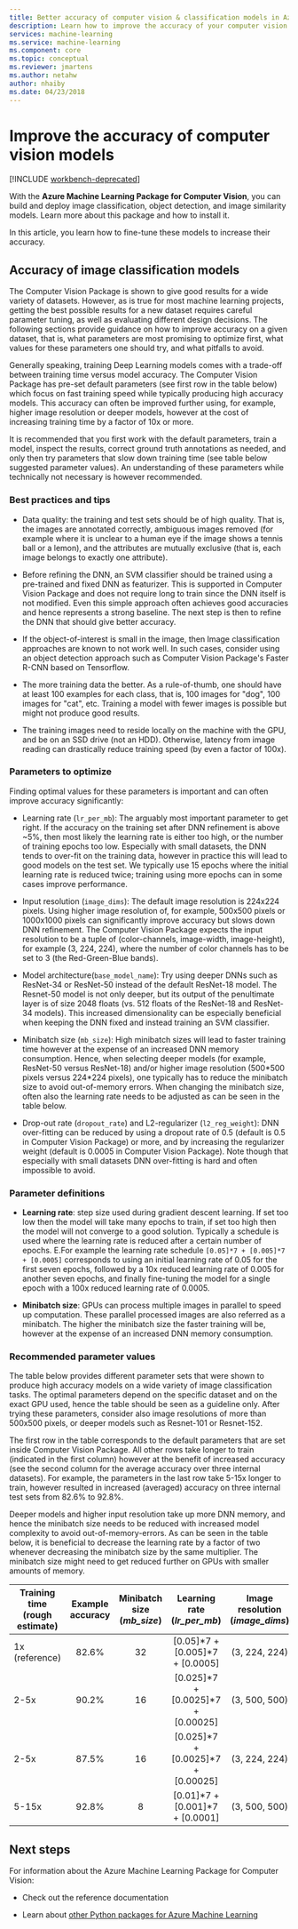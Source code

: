 ```yaml
---
title: Better accuracy of computer vision & classification models in Azure Machine Learning
description: Learn how to improve the accuracy of your computer vision image classification, object detection, and image similarity models using the Azure Machine Learning Package for Computer Vision. 
services: machine-learning
ms.service: machine-learning
ms.component: core
ms.topic: conceptual
ms.reviewer: jmartens
ms.author: netahw
author: nhaiby
ms.date: 04/23/2018
---
```


# Improve the accuracy of computer vision models

[!INCLUDE [workbench-deprecated](../../../includes/aml-deprecating-preview-2017.md)] 

With the **Azure Machine Learning Package for Computer Vision**, you can build and deploy image classification, object detection, and image similarity models. Learn more about this package and how to install it.

In this article, you learn how to fine-tune these models to increase their accuracy. 

## Accuracy of image classification models

The Computer Vision Package is shown to give good results for a wide variety of datasets. However, as is true for most machine learning projects, getting the best possible results for a new dataset requires careful parameter tuning, as well as evaluating different design decisions. The following sections provide guidance on how to improve accuracy on a given dataset, that is, what parameters are most promising to optimize first, what values for these parameters one should try, and what pitfalls to avoid.

Generally speaking, training Deep Learning models comes with a trade-off between training time versus model accuracy. The Computer Vision Package has pre-set default parameters (see first row in the table below) which focus on fast training speed while typically producing high accuracy models. This accuracy can often be improved further using, for example,  higher image resolution or deeper models, however at the cost of increasing training time by a factor of 10x or more.

It is recommended that you first work with the default parameters, train a model, inspect the results, correct ground truth annotations as needed, and only then try parameters that slow down training time (see table below suggested parameter values). An understanding of these parameters while technically not necessary is however recommended.


### Best practices and tips

* Data quality: the training and test sets should be of high quality. That is, the images are annotated correctly, ambiguous images removed (for example where it is unclear to a human eye if the image shows a tennis ball or a lemon), and the attributes are mutually exclusive (that is, each image belongs to exactly one attribute).

* Before refining the DNN, an SVM classifier should be trained using a pre-trained and fixed DNN as featurizer. This is supported in Computer Vision Package and does not require long to train since the DNN itself is not modified. Even this simple approach often achieves good accuracies and hence represents a strong baseline. The next step is then to refine the DNN that should give better accuracy.

* If the object-of-interest is small in the image, then Image classification approaches are known to not work well. In such cases, consider using an object detection approach such as Computer Vision Package's Faster R-CNN based on Tensorflow.

* The more training data the better. As a rule-of-thumb, one should have at least 100 examples for each class, that is, 100 images for "dog", 100 images for "cat", etc. Training a model with fewer images is possible but might not produce good results.

* The training images need to reside locally on the machine with the GPU, and be on an SSD drive (not an HDD). Otherwise, latency from image reading can drastically reduce training speed (by even a factor of 100x).


### Parameters to optimize

Finding optimal values for these parameters is important and can often improve accuracy significantly:
* Learning rate (`lr_per_mb`): The arguably most important parameter to get right. If the accuracy on the training set after DNN refinement is above ~5%, then most likely the learning rate is either too high, or the number of training epochs too low. Especially with small datasets, the DNN tends to over-fit on the training data, however in practice this will lead to good models on the test set. We typically use 15 epochs where the initial learning rate is reduced twice; training using more epochs can in some cases improve performance.

* Input resolution (`image_dims`): The default image resolution is 224x224 pixels. Using higher image resolution of, for example, 500x500 pixels or 1000x1000 pixels can significantly improve accuracy but slows down DNN refinement. The Computer Vision Package expects the input resolution to be a tuple of (color-channels, image-width, image-height), for example (3, 224, 224), where the number of color channels has to be set to 3 (the Red-Green-Blue bands).

* Model architecture(`base_model_name`): Try using deeper DNNs such as ResNet-34 or ResNet-50 instead of the default ResNet-18 model. The Resnet-50 model is not only deeper, but its output of the penultimate layer is of size 2048 floats (vs. 512 floats of the ResNet-18 and ResNet-34 models). This increased dimensionality can be especially beneficial when keeping the DNN fixed and instead training an SVM classifier.

* Minibatch size (`mb_size`): High minibatch sizes will lead to faster training time however at the expense of an increased DNN memory consumption. Hence, when selecting deeper models (for example, ResNet-50 versus ResNet-18) and/or higher image resolution (500\*500 pixels versus 224\*224 pixels), one typically has to reduce the minibatch size to avoid out-of-memory errors. When changing the minibatch size, often also the learning rate needs to be adjusted as can be seen in the table below.
* Drop-out rate (`dropout_rate`) and L2-regularizer (`l2_reg_weight`): DNN over-fitting can be reduced by using a dropout rate of 0.5 (default is 0.5 in Computer Vision Package) or more, and by increasing the regularizer weight (default is 0.0005 in Computer Vision Package). Note though that especially with small datasets DNN over-fitting is hard and often impossible to avoid.


### Parameter definitions

- **Learning rate**: step size used during gradient descent learning. If set too low then the model will take many epochs to train, if set too high then the model will not converge to a good solution. Typically a schedule is used where the learning rate is reduced after a certain number of epochs. E.For example the learning rate schedule `[0.05]*7 + [0.005]*7 + [0.0005]` corresponds to using an initial learning rate of 0.05 for the first seven epochs, followed by a 10x reduced learning rate of 0.005 for another seven epochs, and finally fine-tuning the model for a single epoch with a 100x reduced learning rate of 0.0005.

- **Minibatch size**: GPUs can process multiple images in parallel to speed up computation. These parallel processed images are also referred as a minibatch. The higher the minibatch size the faster training will be, however at the expense of an increased DNN memory consumption.

### Recommended parameter values

The table below provides different parameter sets that were shown to produce high accuracy models on a wide variety of image classification tasks. The optimal parameters depend on the specific dataset and on the exact GPU used, hence the table should be seen as a guideline only. After trying these parameters, consider also image resolutions of more than 500x500 pixels, or deeper models such as Resnet-101 or Resnet-152.

The first row in the table corresponds to the default parameters that are set inside Computer Vision Package. All other rows take longer to train (indicated in the first column) however at the benefit of increased accuracy (see the second column for the average accuracy over three internal datasets). For example, the parameters in the last row take 5-15x longer to train, however resulted in increased (averaged) accuracy on three internal test sets from 82.6% to 92.8%.

Deeper models and higher input resolution take up more DNN memory, and hence the minibatch size needs to be reduced with increased model complexity to avoid out-of-memory-errors. As can be seen in the table below, it is beneficial to decrease the learning rate by a factor of two whenever decreasing the minibatch size by the same multiplier. The minibatch size might need to get reduced further on GPUs with smaller amounts of memory.

| Training time (rough estimate) | Example accuracy | Minibatch size (*mb_size*) | Learning rate (*lr_per_mb*) | Image resolution (*image_dims*) | DNN architecture (*base_model_name*) |
|------------- |:-------------:|:-------------:|:-----:|:-----:|:---:|
| 1x (reference) | 82.6% | 32 | [0.05]\*7  + [0.005]\*7  + [0.0005]  | (3, 224, 224) | ResNet18_ImageNet_CNTK |
| 2-5x    | 90.2% | 16 | [0.025]\*7 + [0.0025]\*7 + [0.00025] | (3, 500, 500) | ResNet18_ImageNet_CNTK |
| 2-5x    | 87.5% | 16 | [0.025]\*7 + [0.0025]\*7 + [0.00025] | (3, 224, 224) | ResNet50_ImageNet_CNTK |
| 5-15x        | 92.8% |  8 | [0.01]\*7  + [0.001]\*7  + [0.0001]  | (3, 500, 500) | ResNet50_ImageNet_CNTK |


## Next steps

For information about the Azure Machine Learning Package for Computer Vision:
+ Check out the reference documentation

+ Learn about [other Python packages for Azure Machine Learning](reference-python-package-overview.md)